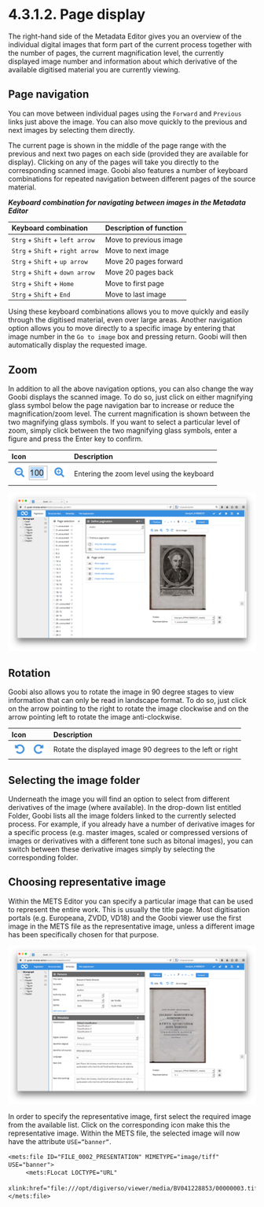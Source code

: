 # 4.3.1.2. Page display

The right-hand side of the Metadata Editor gives you an overview of the individual digital images that form part of the current process together with the number of pages, the current magnification level, the currently displayed image number and information about which derivative of the available digitised material you are currently viewing. 

## Page navigation

You can move between individual pages using the `Forward` and `Previous` links just above the image. You can also move quickly to the previous and next images by selecting them directly. 

The current page is shown in the middle of the page range with the previous and next two pages on each side \(provided they are available for display\). Clicking on any of the pages will take you directly to the corresponding scanned image. Goobi also features a number of keyboard combinations for repeated navigation between different pages of the source material.

_**Keyboard combination for navigating between images in the Metadata Editor**_

| **Keyboard combination** | Description of function |
| :--- | :--- |
| `Strg` + `Shift` + `left arrow` | Move to previous image |
| `Strg` + `Shift` + `right arrow` | Move to next image |
| `Strg` + `Shift` + `up arrow` | Move 20 pages forward |
| `Strg` + `Shift` + `down arrow` | Move 20 pages back |
| `Strg` + `Shift` + `Home` | Move to first page |
| `Strg` + `Shift` + `End` | Move to last image |

Using these keyboard combinations allows you to move quickly and easily through the digitised material, even over large areas. Another navigation option allows you to move directly to a specific image by entering that image number in the `Go to image` box and pressing return. Goobi will then automatically display the requested image.

## Zoom

In addition to all the above navigation options, you can also change the way Goobi displays the scanned image. To do so, just click on either magnifying glass symbol below the page navigation bar to increase or reduce the magnification/zoom level. The current magnification is shown between the two magnifying glass symbols. If you want to select a particular level of zoom, simply click between the two magnifying glass symbols, enter a figure and press the Enter key to confirm.

| Icon | Description |
| :--- | :--- |
| ![](../../../.gitbook/assets/39icon.png) | Entering the zoom level using the keyboard |

![Manually entering the required zoom level](../../../.gitbook/assets/39e.png)

## Rotation

Goobi also allows you to rotate the image in 90 degree stages to view information that can only be read in landscape format. To do so, just click on the arrow pointing to the right to rotate the image clockwise and on the arrow pointing left to rotate the image anti-clockwise.

| Icon | Description |
| :--- | :--- |
| ![](../../../.gitbook/assets/mets_rotation.png) | Rotate the displayed image 90 degrees to the left or right |

## Selecting the image folder

Underneath the image you will find an option to select from different derivatives of the image \(where available\). In the drop-down list entitled Folder, Goobi lists all the image folders linked to the currently selected process. For example, if you already have a number of derivative images for a specific process \(e.g. master images, scaled or compressed versions of images or derivatives with a different tone such as bitonal images\), you can switch between these derivative images simply by selecting the corresponding folder.

## Choosing representative image

Within the METS Editor you can specify a particular image that can be used to represent the entire work. This is usually the title page. Most digitisation portals \(e.g. Europeana, ZVDD, VD18\) and the Goobi viewer use the first image in the METS file as the representative image, unless a different image has been specifically chosen for that purpose. 

![Specifying the representative image in the METS Editor](../../../.gitbook/assets/40e.png)

In order to specify the representative image, first select the required image from the available list. Click on the corresponding icon make this the representative image. Within the METS file, the selected image will now have the attribute `USE=“banner“`.

```markup
<mets:file ID="FILE_0002_PRESENTATION" MIMETYPE="image/tiff" USE="banner">
     <mets:FLocat LOCTYPE="URL"     
     xlink:href="file:///opt/digiverso/viewer/media/BV041228853/00000003.tif"/>
</mets:file>
```



